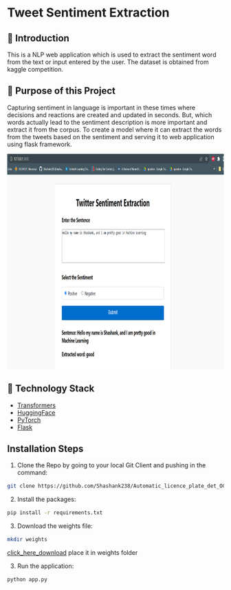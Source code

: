 # Tweet Sentiment Extraction

## 📌 Introduction
This is a NLP web application which is used to extract the sentiment word from the text or input entered by the user. 
The dataset is obtained from kaggle competition.

## 🎯 Purpose of this Project
Capturing sentiment in language is important in these   times where 
decisions and reactions are created and updated in seconds. But, which words actually lead to the sentiment description is more important and extract it from the corpus.
To create a model where it can extract the words from the tweets based on the sentiment and serving it to web application using flask framework.

<p align="center">
  <img width="900" height="500" src="images/demo.png">
</p>

## 🏁 Technology Stack

* [Transformers](https://arxiv.org/abs/1706.03762)
* [HuggingFace](https://huggingface.co/)
* [PyTorch](https://pytorch.org/)
* [Flask](https://github.com/pallets/flask)

## Installation Steps
1. Clone the Repo by going to your local Git Client and pushing in the command:
```sh
git clone https://github.com/Shashank238/Automatic_licence_plate_det_OCR
```
2. Install the packages:
```sh
pip install -r requirements.txt
```
3. Download the weights file:
```sh
mkdir weights
```
[click_here_download](https://drive.google.com/drive/folders/1hUGaT6uG8qVvdqaMIcl0TV3lbZzFd_n2)
place it in weights folder

3. Run the application:
```sh
python app.py
```


